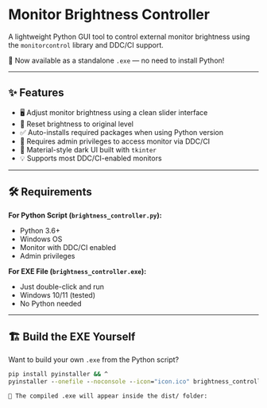 # Monitor Brightness Controller

A lightweight Python GUI tool to control external monitor brightness using the `monitorcontrol` library and DDC/CI support.

🔧 Now available as a standalone `.exe` — no need to install Python!

---

## ✨ Features

- 🖥️ Adjust monitor brightness using a clean slider interface
- 🔁 Reset brightness to original level
- ✅ Auto-installs required packages when using Python version
- 🔐 Requires admin privileges to access monitor via DDC/CI
- 🎨 Material-style dark UI built with `tkinter`
- 💡 Supports most DDC/CI-enabled monitors

---

## 🛠️ Requirements

**For Python Script (`brightness_controller.py`):**
- Python 3.6+
- Windows OS
- Monitor with DDC/CI enabled
- Admin privileges

**For EXE File (`brightness_controller.exe`):**
- Just double-click and run
- Windows 10/11 (tested)
- No Python needed


---

## 🏗️ Build the EXE Yourself

Want to build your own `.exe` from the Python script?

```cmd
pip install pyinstaller && ^
pyinstaller --onefile --noconsole --icon="icon.ico" brightness_controller.py

📂 The compiled .exe will appear inside the dist/ folder:
